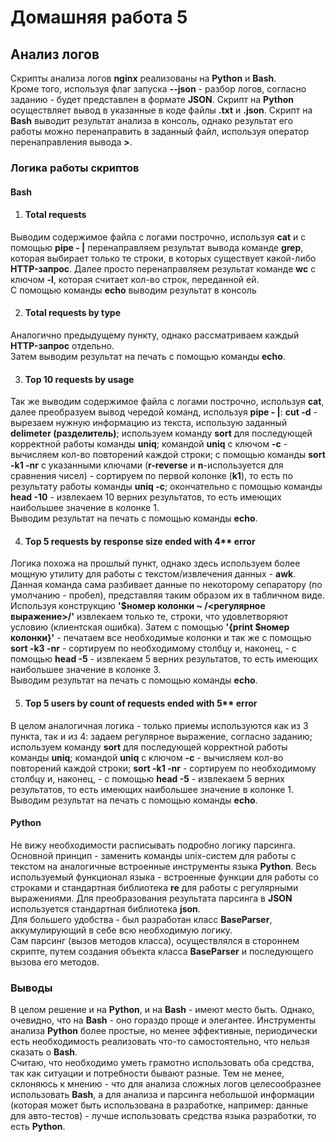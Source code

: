 # Домашняя работа 5
## Анализ логов
Скрипты анализа логов **nginx** реализованы на **Python** и **Bash**.  
Кроме того, используя флаг запуска **--json** - разбор логов, согласно заданию - будет представлен
в формате **JSON**. Скрипт на **Python** осуществляет вывод в указанные в коде
файлы **.txt** и **.json**. Скрипт на **Bash** выводит результат анализа в консоль, однако
результат его работы можно перенаправить в заданный файл, используя оператор
перенаправления вывода **>**.

### Логика работы скриптов
#### Bash
1. #### Total requests  
Выводим содержимое файла с логами построчно, используя **cat** и с помощью **pipe - |** перенаправляем
результат вывода команде **grep**, которая выбирает только те строки, в которых существует какой-либо
**HTTP-запрос**. Далее просто перенаправляем результат команде **wc** с ключом **-l**, которая
считает кол-во строк, переданной ей.  
С помощью команды **echo** выводим результат в консоль

2. #### Total requests by type
Аналогично предыдущему пункту, однако рассматриваем каждый **HTTP-запрос**
отдельно.  
Затем выводим результат на печать с помощью команды **echo**.

3. #### Top 10 requests by usage
Так же выводим содержимое файла с логами построчно, используя **cat**, далее преобразуем вывод чередой команд,
используя **pipe - |**: **cut -d** - вырезаем нужную информацию из текста, использую заданный
**delimeter (разделитель)**; используем команду **sort** для последующей корректной
работы команды **uniq**; командой **uniq** с ключом **-c** - вычисляем кол-во
повторений каждой строки; с помощью команды **sort -k1 -nr** с указанными ключами (**r-reverse** и
**n**-используется для сравнения чисел) - сортируем по первой колонке (**k1**), то есть
по результату работы команды **uniq -c**; окончательно с помощью команды
**head -10** - извлекаем 10 верних результатов, то есть имеющих наибольшее значение 
в колонке 1.  
Выводим результат на печать с помощью команды **echo**.

4. #### Top 5 requests by response size ended with 4** error
Логика похожа на прошлый пункт, однако здесь используем более мощную
утилиту для работы с текстом/извлечения данных - **awk**. Данная команда
сама разбивает данные по некоторому сепаратору (по умолчанию - пробел), представляя
таким образом их в табличном виде.  
Используя конструкцию **'$номер колонки ~ /<регулярное выражение>/'** извлекаем
только те, строки, что удовлетворяют условию (клиентская ошибка). Затем с помощью
**'{print $номер колонки}'** - печатаем все необходимые колонки и так же с помощью 
**sort -k3 -nr** - сортируем по необходимому столбцу и, наконец, - с помощью
**head -5** - извлекаем 5 верних результатов, то есть имеющих наибольшее значение 
в колонке 3.  
Выводим результат на печать с помощью команды **echo**.

5. #### Top 5 users by count of requests ended with 5** error
В целом аналогичная логика - только приемы используются как из 3 пункта, так и
из 4: задаем регулярное выражение, согласно заданию; используем команду **sort** для последующей корректной
работы команды **uniq**; командой **uniq** с ключом **-c** - вычисляем кол-во
повторений каждой строки; **sort -k1 -nr** - сортируем по необходимому столбцу и, наконец, - с помощью
**head -5** - извлекаем 5 верних результатов, то есть имеющих наибольшее значение 
в колонке 1.  Выводим результат на печать с помощью команды **echo**.

#### Python
Не вижу необходимости расписывать подробно логику парсинга. Основной принцип - 
заменить команды unix-систем для работы с текстом на аналогичные встроенные инструменты 
языка **Python**. Весь используемый функционал языка - встроенные функции для работы 
со строками и стандартная библиотека **re** для работы с регулярными выражениями.
Для преобразования результата парсинга в **JSON** используется стандартная
библиотека **json**.  
Для большего удобства - был разработан класс **BaseParser**, аккумулирующий
в себе всю необходимую логику.  
Сам парсинг (вызов методов класса), осуществлялся в стороннем скрипте, путем 
создания объекта класса **BaseParser** и последующего вызова его методов.


### Выводы
В целом решение и на **Python**, и на **Bash** - имеют место быть. Однако, 
очевидно, что на **Bash** - оно гораздо проще и элегантее. Инструменты анализа **Python** более простые, но
менее эффективные, периодически есть необходимость реализовать что-то самостоятельно, что нельзя сказать о
**Bash**.  
Считаю, что необходимо уметь грамотно использовать оба средства, так как ситуации и потребности бывают разные.
Тем не менее, склоняюсь к мнению - что для анализа сложных логов целесообразнее использовать **Bash**, а для 
анализа и парсинга небольшой информации (которая может быть использована в разработке, например: данные для авто-тестов) -
лучше использовать средства языка разработки, то есть **Python**.
